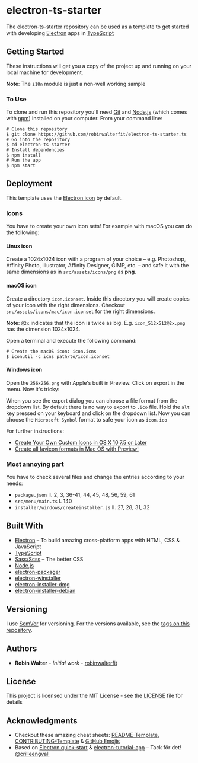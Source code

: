 # electron-ts-starter

The electron-ts-starter repository can be used as a template to get started with developing [Electron](https://electronjs.org/) apps in [TypeScript](https://www.typescriptlang.org/)

## Getting Started

These instructions will get you a copy of the project up and running on your local machine for development.

**Note**: The `i18n` module is just a non-well working sample

### To Use

To clone and run this repository you'll need [Git](https://git-scm.com/) and [Node.js](https://nodejs.org/en/download/) (which comes with [npm](http://npmjs.com/)) installed on your computer. From your command line:

```
# Clone this repository
$ git clone https://github.com/robinwalterfit/electron-ts-starter.ts
# Go into the repository
$ cd electron-ts-starter
# Install dependencies
$ npm install
# Run the app
$ npm start
```

## Deployment

This template uses the [Electron icon](https://github.com/electron/electron/blob/master/default_app/icon.png) by default.

### Icons

You have to create your own icon sets! For example with macOS you can do the following:

#### Linux icon

Create a 1024x1024 icon with a program of your choice – e.g. Photoshop, Affinity Photo, Illustrator, Affinity Designer, GIMP, etc. – and safe it with the same dimensions as in `src/assets/icons/png` as **png**.

#### macOS icon

Create a directory `icon.iconset`. Inside this directory you will create copies of your icon with the right dimensions. Checkout `src/assets/icons/mac/icon.iconset` for the right dimensions.

**Note**: `@2x` indicates that the icon is twice as big. E.g. `icon_512x512@2x.png` has the dimension 1024x1024.

Open a terminal and execute the following command:

```
# Create the macOS icon: icon.icns
$ iconutil -c icns path/to/icon.iconset
```

#### Windows icon

Open the `256x256.png` with Apple's built in Preview. Click on export in the menu. Now it's tricky:

When you see the export dialog you can choose a file format from the dropdown list. By default there is no way to export to `.ico` file. Hold the `alt` key pressed on your keyboard and click on the dropdown list. Now you can choose the `Microsoft Symbol` format to safe your icon as `icon.ico`


For further instructions:

* [Create Your Own Custom Icons in OS X 10.7.5 or Later](https://blog.macsales.com/28492-create-your-own-custom-icons-in-10-7-5-or-later)
* [Create all favicon formats in Mac OS with Preview!](https://coderwall.com/p/89p9kw/create-all-favicon-formats-in-mac-os-with-preview)

### Most annoying part

You have to check several files and change the entries according to your needs:

* `package.json` ll. 2, 3, 36-41, 44, 45, 48, 56, 59, 61
* `src/menu/main.ts` l. 140
* `installer/windows/createinstaller.js` ll. 27, 28, 31, 32

## Built With

* [Electron](https://electronjs.org/) – To build amazing cross-platform apps with HTML, CSS & JavaScript
* [TypeScript](https://www.typescriptlang.org/)
* [Sass/Scss](http://sass-lang.com) – The better CSS
* [Node.js](https://nodejs.org/)
* [electron-packager](https://github.com/electron-userland/electron-packager)
* [electron-winstaller](https://github.com/electron/windows-installer)
* [electron-installer-dmg](https://github.com/mongodb-js/electron-installer-dmg)
* [electron-installer-debian](https://github.com/unindented/electron-installer-debian)

## Versioning

I use [SemVer](http://semver.org/) for versioning. For the versions available, see the [tags on this repository](https://github.com/robinwalterfit/electron-ts-starter/tags).

## Authors

* **Robin Walter** - *Initial work* - [robinwalterfit](https://github.com/robinwalterfit)

## License

This project is licensed under the MIT License - see the [LICENSE](LICENSE) file for details

## Acknowledgments

* Checkout these amazing cheat sheets: [README-Template](https://gist.github.com/PurpleBooth/109311bb0361f32d87a2), [CONTRIBUTING-Template](https://gist.github.com/PurpleBooth/b24679402957c63ec426) & [GitHub Emojis](https://gist.github.com/rxaviers/7360908)
* Based on [Electron quick-start](https://github.com/electron/electron-quick-start) & [electron-tutorial-app](https://github.com/crilleengvall/electron-tutorial-app) – Tack för det! [@crilleengvall](https://github.com/crilleengvall/)

